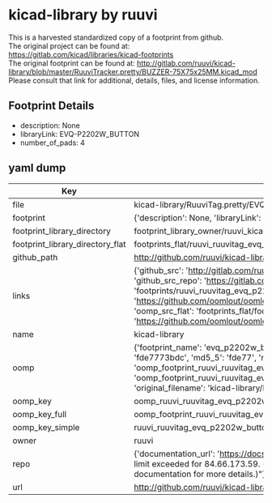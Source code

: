 # kicad-library by ruuvi  
This is a harvested standardized copy of a footprint from github.  
The original project can be found at:  
https://gitlab.com/kicad/libraries/kicad-footprints  
The original footprint can be found at:
http://gitlab.com/ruuvi/kicad-library/blob/master/RuuviTracker.pretty/BUZZER-75X75x25MM.kicad_mod
Please consult that link for additional, details, files, and license information.  
## Footprint Details
* description: None  
* libraryLink: EVQ-P2202W_BUTTON  
* number_of_pads: 4  
## yaml dump  
| Key | Value |  
| --- | --- |  
| file | kicad-library/RuuviTag.pretty/EVQ-P2202W_BUTTON.kicad_mod |  
| footprint | {'description': None, 'libraryLink': 'EVQ-P2202W_BUTTON', 'number_of_pads': 4} |  
| footprint_library_directory | footprint_library_owner/ruuvi_kicad-library |  
| footprint_library_directory_flat | footprints_flat/ruuvi_ruuvitag_evq_p2202w_button/working |  
| github_path | http://github.com/ruuvi/kicad-library/blob/master/RuuviTag.pretty/EVQ-P2202W_BUTTON.kicad_mod |  
| links | {'github_src': 'http://gitlab.com/ruuvi/kicad-library/blob/master/RuuviTracker.pretty/BUZZER-75X75x25MM.kicad_mod', 'github_src_repo': 'https://gitlab.com/kicad/libraries/kicad-footprints', 'oomp_bot': 'footprints/ruuvi_ruuvitag_evq_p2202w_button/working', 'oomp_bot_github': 'https://github.com/oomlout/oomlout_oomp_footprint_bot/tree/main/footprints/ruuvi_ruuvitag_evq_p2202w_button/working', 'oomp_src_flat': 'footprints_flat/footprints_flat/ruuvi_ruuvitag_evq_p2202w_button/working', 'oomp_src_flat_github': 'https://github.com/oomlout/oomlout_oomp_footprint_src/tree/main/footprints_flat/ruuvi_ruuvitag_evq_p2202w_button/working'} |  
| name | kicad-library |  
| oomp | {'footprint_name': 'evq_p2202w_button', 'library_name': 'ruuvitag', 'md5': 'fde7773bdc32b17621c745e11cc6c0e2', 'md5_10': 'fde7773bdc', 'md5_5': 'fde77', 'md5_6': 'fde777', 'oomp_key': 'oomp_ruuvi_ruuvitag_evq_p2202w_button', 'oomp_key_extra': 'oomp_footprint_ruuvi_ruuvitag_evq_p2202w_button', 'oomp_key_full': 'oomp_footprint_ruuvi_ruuvitag_evq_p2202w_button_fde777', 'oomp_key_simple': 'ruuvi_ruuvitag_evq_p2202w_button', 'original_filename': 'kicad-library/RuuviTag.pretty/EVQ-P2202W_BUTTON.kicad_mod', 'owner_name': 'ruuvi'} |  
| oomp_key | oomp_ruuvi_ruuvitag_evq_p2202w_button |  
| oomp_key_full | oomp_footprint_ruuvi_ruuvitag_evq_p2202w_button |  
| oomp_key_simple | ruuvi_ruuvitag_evq_p2202w_button |  
| owner | ruuvi |  
| repo | {'documentation_url': 'https://docs.github.com/rest/overview/resources-in-the-rest-api#rate-limiting', 'message': "API rate limit exceeded for 84.66.173.59. (But here's the good news: Authenticated requests get a higher rate limit. Check out the documentation for more details.)"} |  
| url | http://github.com/ruuvi/kicad-library |  

